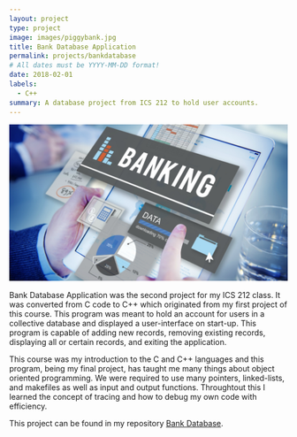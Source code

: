 ```yaml
---
layout: project
type: project
image: images/piggybank.jpg
title: Bank Database Application
permalink: projects/bankdatabase
# All dates must be YYYY-MM-DD format!
date: 2018-02-01
labels:
  - C++
summary: A database project from ICS 212 to hold user accounts.
--- 
```


<img class="ui medium right floated rounded image" src="/images/bankdatabase.jpg">

Bank Database Application was the second project for my ICS 212 class. It was converted from C code to C++
which originated from my first project of this course. This program was meant to hold an account for users in a collective
database and displayed a user-interface on start-up. This program is capable of adding new records, removing existing 
records, displaying all or certain records, and exiting the application. 

This course was my introduction to the C and C++ languages and this program, being my final project, has taught me many
things about object oriented programming. We were required to use many pointers, linked-lists, and makefiles as well as 
input and output functions. Throughtout this I learned the concept of tracing and how to debug my own code with efficiency. 

This project can be found in my repository [Bank Database](https://github.com/kade-shiro/Bank-Database).
